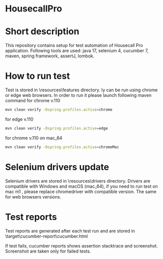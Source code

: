 # HousecallPro

# Short description
This repository contains setup for test automation of Housecall Pro application.
Following tools are used:
java 17, selenium 4, cucumber 7, maven, spring framework, assertJ, lombok.

# How to run test
Test is stored in \resources\features directory. Iy can be run using chrome or edge web browsers.
In order to run it please launch following maven command for chrome v.110
```sh
mvn clean verify -Dspring.profiles.active=chrome 
```
for edge v.110
```sh
mvn clean verify -Dspring.profiles.active=edge
```

for chrome v.110 on mac_64
```sh
mvn clean verify -Dspring.profiles.active=chromeMac
```


# Selenium drivers update
Selenium drivers are stored in \resources\drivers directory.
Drivers are compatible with Windows and macOS (mac_64), if you need to run test on mac m1 , please replace 
chromedriver with compatible version. The same for web browsers versions.

# Test reports
Test reports are generated after each test run and are stored in
\target\cucumber-report\cucumber.html

If test fails, cucumber reports shows assertion stacktrace and screenshot. 
Screenshot are taken only for failed tests.


